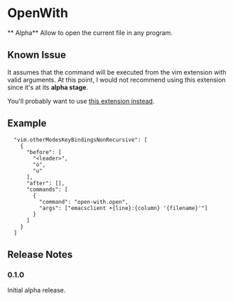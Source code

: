 # OpenWith

** Alpha**
Allow to open the current file in any program.

## Known Issue

It assumes that the command will be executed from the vim extension with valid
arguments. At this point, I would not recommend using this extension since it's
at its **alpha stage**.

You'll probably want to use [this extension instead](https://github.com/generalov/open-in-editor-vscode).

## Example

```
  "vim.otherModesKeyBindingsNonRecursive": [
    {
      "before": [
        "<leader>",
        "o",
        "u"
      ],
      "after": [],
      "commands": [
        {
          "command": "open-with.open",
          "args": ["emacsclient +{line}:{column} '{filename}'"]
        }
      ]
    }
  ]
```

## Release Notes

### 0.1.0

Initial alpha release.
